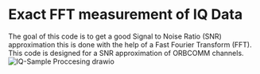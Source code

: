 # Exact FFT measurement of IQ Data
The goal of this code is to get a good Signal to Noise Ratio (SNR) approximation this is done with the help of a Fast Fourier Transform (FFT). This code is designed for a SNR approximation of ORBCOMM channels. 
![IQ-Sample Proccesing drawio](https://user-images.githubusercontent.com/56872678/232730117-c2dc9628-95bc-4e76-a10a-be4904158710.png)

